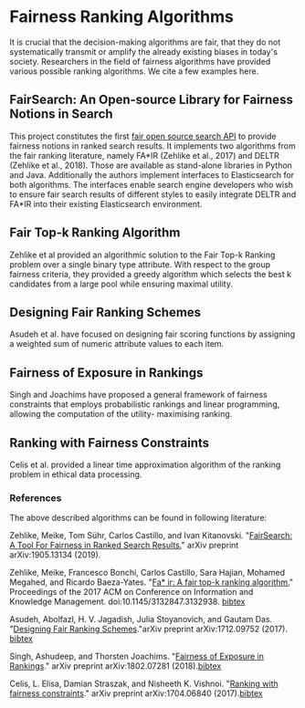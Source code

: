 # Fairness Ranking Algorithms
It is crucial that the decision-making algorithms are fair, that they do not systematically 
transmit or amplify the already existing biases in today's society. Researchers in the field of 
fairness algorithms have provided various possible ranking algorithms. We cite a few examples
here.

## FairSearch: An Open-source Library for Fairness Notions in Search 
This project constitutes the first [fair open source search API](https://github.com/fair-search) to provide fairness notions in ranked search results. It implements two algorithms from the fair ranking literature, namely FA\*IR (Zehlike et al., 2017) and DELTR (Zehlike et al.,
2018). Those are available as stand-alone libraries in Python and Java. Additionally the authors implement interfaces to Elasticsearch for both algorithms. The interfaces enable search engine developers who wish to ensure fair search
results of different styles to easily integrate DELTR and FA\*IR into their existing Elasticsearch environment.

## Fair Top-k Ranking Algorithm
Zehlike et al provided an algorithmic solution to the Fair Top-k Ranking problem over a
single binary type attribute. With respect to the group fairness criteria, they provided
a greedy algorithm which selects the best k candidates from a large pool while ensuring 
maximal utility.


## Designing Fair Ranking Schemes
Asudeh et al. have focused on designing fair scoring functions by assigning a weighted 
sum of numeric attribute values to each item.


## Fairness of Exposure in Rankings
Singh and Joachims have proposed a general framework of fairness constraints that employs 
probabilistic rankings and linear programming, allowing the computation of the utility-
maximising ranking.

## Ranking with Fairness Constraints
Celis et al. provided a linear time approximation algorithm of the ranking problem in ethical
data processing.


### References

The above described algorithms can be found in following literature:

Zehlike, Meike, Tom Sühr, Carlos Castillo, and Ivan Kitanovski. "[FairSearch: A Tool For Fairness in Ranked Search Results.](https://arxiv.org/pdf/1905.13134.pdf)" arXiv preprint arXiv:1905.13134 (2019).

Zehlike, Meike, Francesco Bonchi, Carlos Castillo, Sara Hajian, Mohamed Megahed, and Ricardo Baeza-Yates. "[Fa* ir: A fair top-k ranking algorithm.](https://dl.acm.org/citation.cfm?id=3132938)" Proceedings of the 2017 ACM on Conference on Information and Knowledge Management. doi:10.1145/3132847.3132938. 
<a href="Files/bib/Fair.bib">bibtex</a>

Asudeh, Abolfazl, H. V. Jagadish, Julia Stoyanovich, and Gautam Das. "[Designing Fair Ranking Schemes](https://arxiv.org/abs/1712.09752)."arXiv preprint arXiv:1712.09752 (2017). <a href="Files/bib/asudeh.bib">bibtex</a>

Singh, Ashudeep, and Thorsten Joachims. "[Fairness of Exposure in Rankings](https://arxiv.org/abs/1802.07281)." arXiv preprint arXiv:1802.07281 (2018).<a href="Files/bib/singh.bib">bibtex</a>

Celis, L. Elisa, Damian Straszak, and Nisheeth K. Vishnoi. "[Ranking with fairness constraints](https://arxiv.org/abs/1704.06840)." arXiv preprint arXiv:1704.06840 (2017).<a href="Files/bib/celis.bib">bibtex</a>





